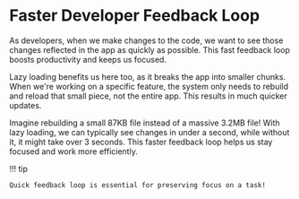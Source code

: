 # Faster Developer Feedback Loop

As developers, when we make changes to the code, we want to see those changes reflected in the app
as quickly as possible. This fast feedback loop boosts productivity and keeps us focused.

Lazy loading benefits us here too, as it breaks the app into smaller chunks. When we're working on a
specific feature, the system only needs to rebuild and reload that small piece, not the entire app.
This results in much quicker updates.

Imagine rebuilding a small 87KB file instead of a massive 3.2MB file! With lazy loading,
we can typically see changes in under a second, while without it, it might take over 3 seconds.
This faster feedback loop helps us stay focused and work more efficiently.

!!! tip

    Quick feedback loop is essential for preserving focus on a task!
